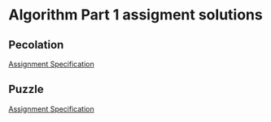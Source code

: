 # Algorithm Part 1 assigment solutions

## Pecolation

[Assignment Specification](https://coursera.cs.princeton.edu/algs4/assignments/percolation/specification.php)

## Puzzle

[Assignment Specification](https://coursera.cs.princeton.edu/algs4/assignments/8puzzle/faq.php)
